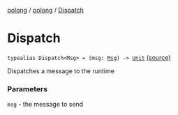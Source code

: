 [oolong](../index.md) / [oolong](index.md) / [Dispatch](./-dispatch.md)

# Dispatch

`typealias Dispatch<Msg> = (msg: `[`Msg`](-dispatch.md#Msg)`) -> `[`Unit`](https://kotlinlang.org/api/latest/jvm/stdlib/kotlin/-unit/index.html) [(source)](https://github.com/oolong-kt/oolong/tree/master/oolong/src/commonMain/kotlin/oolong/types.kt#L10)

Dispatches a message to the runtime

### Parameters

`msg` - the message to send